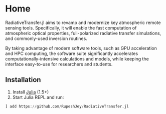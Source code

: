 # Home

RadiativeTransfer.jl aims to revamp and modernize key atmospheric remote sensing tools. Specifically, it will enable the fast computation of atmospheric optical properties, full-polarized radiative transfer simulations, and commonly-used inversion routines. 


By taking advantage of modern software tools, such as GPU acceleration and HPC computing, the software suite significantly accelerates computationally-intensive calculations and models, while keeping the interface easy-to-use for researchers and students.

## Installation

1. Install [Julia](https://julialang.org/downloads/) (1.5+)
2. Start Julia REPL and run:  
```julia
] add https://github.com/RupeshJey/RadiativeTransfer.jl
```